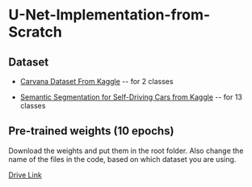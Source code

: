 # U-Net-Implementation-from-Scratch

## Dataset

- [Carvana Dataset From Kaggle](https://www.kaggle.com/c/carvana-image-masking-challenge) -- for 2 classes

- [Semantic Segmentation for Self-Driving Cars from Kaggle](https://www.kaggle.com/datasets/kumaresanmanickavelu/lyft-udacity-challenge) -- for 13 classes

## Pre-trained weights (10 epochs)

Download the weights and put them in the root folder. Also change the name of the files in the code, based on which dataset you are using.

[Drive Link](https://drive.google.com/drive/folders/1E2LpG_et9jQG0tsw9ID0hZOfRNiX4bTB?usp=sharing)
